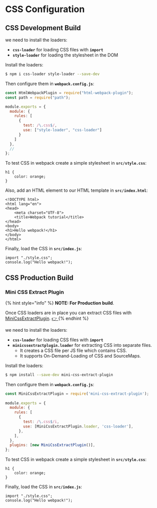 # CSS Configuration

## CSS Development Build

we need to install the loaders:

* **`css-loader`** for loading CSS files with **`import`**
* **`style-loader`** for loading the stylesheet in the DOM

Install the loaders:

```bash
$ npm i css-loader style-loader --save-dev
```

Then configure them in **`webpack.config.js`**:

```javascript
const HtmlWebpackPlugin = require("html-webpack-plugin");
const path = require("path");

module.exports = {
  module: {
    rules: [
      {
        test: /\.css$/,
        use: ["style-loader", "css-loader"]
      }
    ]
  },
  //
};
```

To test CSS in webpack create a simple stylesheet in **`src/style.css`**:

```text
h1 {
    color: orange;
}
```

Also, add an HTML element to our HTML template in **`src/index.html`**:

```text
<!DOCTYPE html>
<html lang="en">
<head>
    <meta charset="UTF-8">
    <title>Webpack tutorial</title>
</head>
<body>
<h1>Hello webpack!</h1>
</body>
</html>
```

Finally, load the CSS in **`src/index.js`**:

```text
import "./style.css";
console.log("Hello webpack!");
```

## CSS Production Build

### Mini CSS Extract Plugin

{% hint style="info" %}
**NOTE: For Production build**.

 Once CSS loaders are in place you can extract CSS files with [MiniCssExtractPlugin](https://webpack.js.org/plugins/mini-css-extract-plugin/). [👉 ](https://www.npmjs.com/package/mini-css-extract-plugin)
{% endhint %}

we need to install the loaders:

* **`css-loader`** for loading CSS files with **`import`**
* **`minicssextractplugin.loader`**  for extracting CSS into separate files. 
  * It creates a CSS file per JS file which contains CSS.
  * It supports On-Demand-Loading of CSS and SourceMaps.

Install the loaders:

```bash
$ npm install --save-dev mini-css-extract-plugin
```

Then configure them in **`webpack.config.js`**:

```javascript
const MiniCssExtractPlugin = require('mini-css-extract-plugin');
 
module.exports = {
  module: {
    rules: [
      {
        test: /\.css$/i,
        use: [MiniCssExtractPlugin.loader, 'css-loader'],
      },
    ],
  },
  plugins: [new MiniCssExtractPlugin()],
};
```

To test CSS in webpack create a simple stylesheet in **`src/style.css`**:

```text
h1 {
    color: orange;
}
```

Finally, load the CSS in **`src/index.js`**:

```text
import "./style.css";
console.log("Hello webpack!");
```

